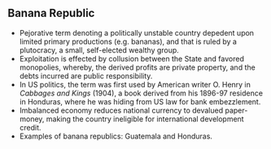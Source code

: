 Banana Republic
---------------

* Pejorative term denoting a politically unstable country depedent upon limited primary productions (e.g. bananas), and that is ruled by a plutocracy, a small, self-elected wealthy group.
* Exploitation is effected by collusion between the State and favored monopolies, whereby, the derived profits are private property, and the debts incurred are public responsibility.
* In US politics, the term was first used by American writer O. Henry in _Cabbages and Kings_ (1904), a book derived from his 1896-97 residence in Honduras, where he was hiding from US law for bank embezzlement.
* Imbalanced economy reduces national currency to devalued paper-money, making the country ineligible for international development credit.
* Examples of banana republics: Guatemala and Honduras.
